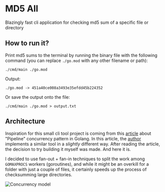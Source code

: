 # MD5 All

Blazingly fast cli application for checking md5 sum of a specific file or directory

## How to run it?

Print md5 sums to the terminal by running the binary file with the following command (you can replace `./go.mod` with any other filename or path):

```shell
./cmd/main ./go.mod
```

Output:

```
./go.mod -> 451a40ce008a3493e35efdd45b224352
```

Or save the output onto the file:

```shell
./cmd/main ./go.mod > output.txt
```

## Architecture

Inspiration for this small cli tool project is coming from this [article](https://go.dev/blog/pipelines) about "Pipeline" concurrency pattern in Golang. In this article, the [author](https://github.com/Sajmani) implements a similar tool in a <i>slightly</i> different way. After reading the article, the decision to try building it myself was made. And here it is.

I decided to use fan-out + fan-in techniques to split the work among `GOMAXPROCS` workers (goroutines), and while it might be an overkill for a folder with just a couple of files, it certainly speeds up the process of checksumming large directories.

![Concurrency model](https://i.imgur.com/XVUlU5z.png)